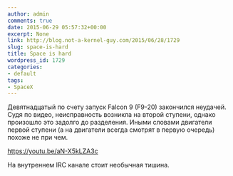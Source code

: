 ```yaml
---
author: admin
comments: true
date: 2015-06-29 05:57:32+00:00
excerpt: None
link: http://blog.not-a-kernel-guy.com/2015/06/28/1729
slug: space-is-hard
title: Space is hard
wordpress_id: 1729
categories:
- default
tags:
- SpaceX
---
```


Девятнадцатый по счету запуск Falcon 9 (F9-20) закончился неудачей. Судя по видео, неисправность возникла на второй ступени, однако произошло это задолго до разделения. Иными словами двигатели первой ступени (а на двигатели всегда смотрят в первую очередь) похоже не при чем.

https://youtu.be/aN-X5kLZA3c

На внутреннем IRC канале стоит необычная тишина.

